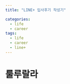 ```yaml
---
title: "LINE+ 입사후기 작성기"

categories:
  - life
  - career
tags:
  - life
  - career
  - line+
---
```


# 룰루랄라
